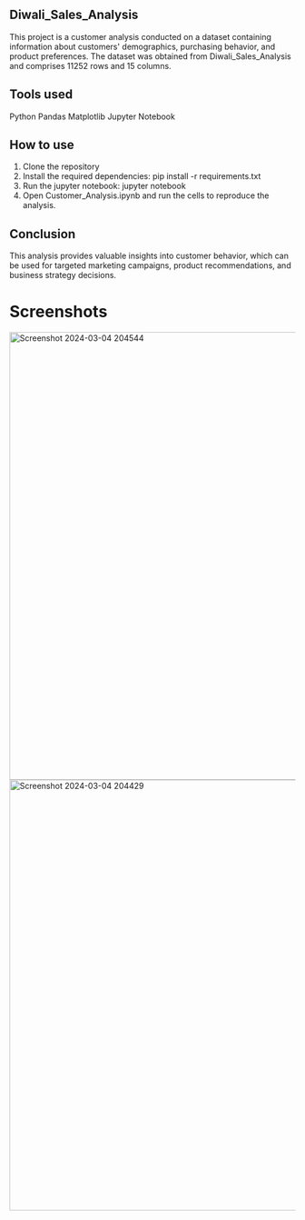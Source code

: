 ## Diwali_Sales_Analysis
This project is a customer analysis conducted on a dataset containing information about customers' demographics, purchasing behavior, and product preferences. The dataset was obtained from Diwali_Sales_Analysis and comprises 11252 rows and 15 columns.

## Tools used
Python
Pandas
Matplotlib
Jupyter Notebook

## How to use
1. Clone the repository
2. Install the required dependencies:
     pip install -r requirements.txt
3. Run the jupyter notebook: jupyter notebook
4. Open Customer_Analysis.ipynb and run the cells to reproduce the analysis.

## Conclusion
This analysis provides valuable insights into customer behavior, which can be used for targeted marketing campaigns, product recommendations, and business strategy decisions.

# Screenshots 
<img width="788" alt="Screenshot 2024-03-04 204544" src="https://github.com/AaravSharma32/Diwali_Sales_Analysis/assets/156203698/540416c4-4b1e-4893-96e5-c655434d96d6">
<img width="758" alt="Screenshot 2024-03-04 204429" src="https://github.com/AaravSharma32/Diwali_Sales_Analysis/assets/156203698/c3b0b9eb-7257-42f1-b619-30516c9b00a8">
